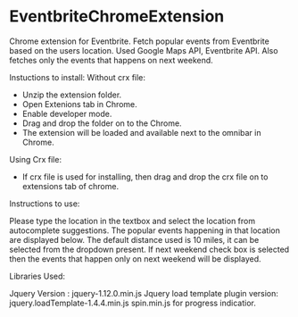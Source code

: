 # EventbriteChromeExtension
Chrome extension for Eventbrite.  Fetch popular events from Eventbrite based on the users location.
Used Google Maps API, Eventbrite API.
Also fetches only the events that happens  on next weekend.

Instuctions to install:
Without crx file:
- Unzip the extension folder.
- Open Extenions tab in Chrome.
- Enable developer mode.
- Drag and drop the folder on to the Chrome.
- The extension will be loaded and available next to the omnibar in Chrome.

Using Crx file:

- If crx file is used for installing, then drag and drop the crx file on to extensions tab of chrome.


Instructions to use:

Please type the location in the textbox and select the location from autocomplete suggestions.
The popular events happening in that location are displayed below. 
The default distance used is 10 miles, it can be selected from the dropdown present.
If next weekend check box is selected then the events that happen only on next weekend will be displayed.

Libraries Used:

Jquery Version : jquery-1.12.0.min.js
Jquery load template plugin version: jquery.loadTemplate-1.4.4.min.js
spin.min.js for progress indicatior.
